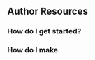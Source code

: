 ## Author Resources

### How do I get started?

### How do I make 
<!--stackedit_data:
eyJoaXN0b3J5IjpbLTIwNzg5MjM2NzhdfQ==
-->